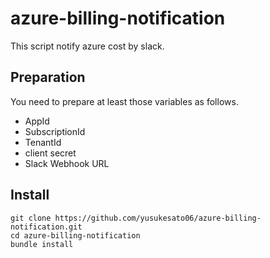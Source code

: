 azure-billing-notification
====

This script notify azure cost by slack.

## Preparation

You need to prepare at least those variables as follows.

- AppId
- SubscriptionId
- TenantId
- client secret
- Slack Webhook URL

## Install

```
git clone https://github.com/yusukesato06/azure-billing-notification.git
cd azure-billing-notification
bundle install
```